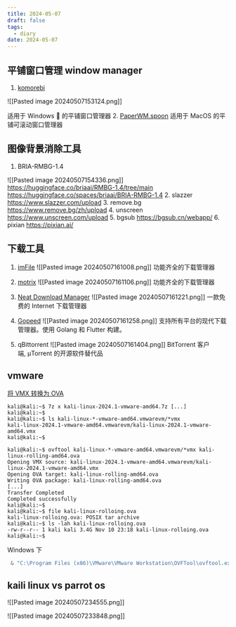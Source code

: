 ```yaml
---
title: 2024-05-07
draft: false
tags:
  - diary
date: 2024-05-07
---
```


## 平铺窗口管理 window manager

1. [komorebi](https://github.com/LGUG2Z/komorebi)

![[Pasted image 20240507153124.png]]

适用于 Windows 🍉 的平铺窗口管理器 2. [PaperWM.spoon](https://github.com/mogenson/PaperWM.spoon)
适用于 MacOS 的平铺可滚动窗口管理器

## 图像背景消除工具

1. BRIA-RMBG-1.4

![[Pasted image 20240507154336.png]]
https://huggingface.co/briaai/RMBG-1.4/tree/main
https://huggingface.co/spaces/briaai/BRIA-RMBG-1.4 2. slazzer
https://www.slazzer.com/upload 3. remove.bg
https://www.remove.bg/zh/upload 4. unscreen
https://www.unscreen.com/upload 5. bgsub
https://bgsub.cn/webapp/ 6. pixian
https://pixian.ai/

## 下载工具

1. [imFile](https://github.com/imfile-io/imfile-desktop/)
   ![[Pasted image 20240507161008.png]]
   功能齐全的下载管理器

2. [motrix](https://github.com/agalwood/Motrix)
   ![[Pasted image 20240507161106.png]]
   功能齐全的下载管理器
3. [Neat Download Manager](https://www.neatdownloadmanager.com/index.php/en/)
   ![[Pasted image 20240507161221.png]]
   一款免费的 Internet 下载管理器
4. [Gopeed](https://github.com/GopeedLab/gopeed)
   ![[Pasted image 20240507161258.png]]
   支持所有平台的现代下载管理器。使用 Golang 和 Flutter 构建。
5. qBittorrent
   ![[Pasted image 20240507161404.png]]
   BitTorrent 客户端, μTorrent 的开源软件替代品

## vmware

[将 VMX 转换为 OVA](https://www.kali.org/docs/virtualization/converting-vmx-to-ova/)

```shell
kali@kali:~$ 7z x kali-linux-2024.1-vmware-amd64.7z [...]
kali@kali:~$
kali@kali:~$ ls kali-linux-*-vmware-amd64.vmwarevm/*vmx
kali-linux-2024.1-vmware-amd64.vmwarevm/kali-linux-2024.1-vmware-amd64.vmx
kali@kali:~$
```

```shell
kali@kali:~$ ovftool kali-linux-*-vmware-amd64.vmwarevm/*vmx kali-linux-rolling-amd64.ova
Opening VMX source: kali-linux-2024.1-vmware-amd64.vmwarevm/kali-linux-2024.1-vmware-amd64.vmx
Opening OVA target: kali-linux-rolling-amd64.ova
Writing OVA package: kali-linux-rolling-amd64.ova
[...]
Transfer Completed
Completed successfully
kali@kali:~$
kali@kali:~$ file kali-linux-rolloing.ova
kali-linux-rolloing.ova: POSIX tar archive
kali@kali:~$ ls -lah kali-linux-rolloing.ova
-rw-r--r-- 1 kali kali 3.4G Nov 10 23:18 kali-linux-rolloing.ova
kali@kali:~$
```

Windows 下

```powershell
 & "C:\Program Files (x86)\VMware\VMware Workstation\OVFTool\ovftool.exe" "D:\Virtual Machines\kali-linux-2024.1-vmware-amd64.vmwarevm\kali-linux-2024.1-vmware-amd64.vmx" "D:\Virtual Machines\kali-linux-rolling-amd64.ova"
```

## kaili linux vs parrot os

![[Pasted image 20240507234555.png]]

![[Pasted image 20240507233848.png]]
